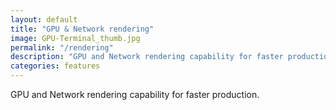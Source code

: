 ```yaml
---
layout: default
title: "GPU & Network rendering"
image: GPU-Terminal_thumb.jpg
permalink: "/rendering"
description: "GPU and Network rendering capability for faster production."
categories: features
---
```


GPU and Network rendering capability for faster production.
